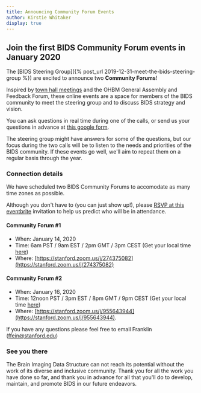 ```yaml
---
title: Announcing Community Forum Events
author: Kirstie Whitaker
display: true
---
```


## Join the first BIDS Community Forum events in January 2020

The [BIDS Steering Group]({% post_url 2019-12-31-meet-the-bids-steering-group %}) are excited to announce two **Community Forums**!

Inspired by [town hall meetings](https://en.wikipedia.org/wiki/Town_hall_meeting) and the OHBM General Assembly and Feedback Forum, these online events are a space for members of the BIDS community to meet the steering group and to discuss BIDS strategy and vision.

<!--more-->

You can ask questions in real time during one of the calls, or send us your questions in advance at [this google form](https://forms.gle/uLtkbnZbKZwxPb2w8).

The steering group might have answers for some of the questions, but our focus during the two calls will be to listen to the needs and priorities of the BIDS community.
If these events go well, we'll aim to repeat them on a regular basis through the year.

### Connection details

We have scheduled two BIDS Community Forums to accomodate as many time zones as possible.

Although you don't have to (you can just show up!), please [RSVP at this eventbrite](https://www.eventbrite.com/e/bids-community-forum-tickets-86207425731?aff=bidswebsite) invitation to help us predict who will be in attendance.

#### Community Forum #1

* When: January 14, 2020
* Time: 6am PST / 9am EST / 2pm GMT / 3pm CEST (Get your local time [here](https://arewemeetingyet.com/Los%20Angeles/2020-01-14/06:00/BIDS%20Community%20Forum%201))
* Where: [https://stanford.zoom.us/j/274375082](https://stanford.zoom.us/j/274375082)

#### Community Forum #2

* When: January 16, 2020
* Time: 12noon PST / 3pm EST / 8pm GMT / 9pm CEST (Get your local time [here](https://arewemeetingyet.com/Los%20Angeles/2020-01-16/12:00/BIDS%20Community%20Forum%202))
* Where: [https://stanford.zoom.us/j/955643944](https://stanford.zoom.us/j/955643944).

If you have any questions please feel free to email Franklin ([ffein@stanford.edu](mailto:ffein@stanford.edu))

### See you there

The Brain Imaging Data Structure can not reach its potential without the work of its diverse and inclusive community.
Thank you for all the work you have done so far, and thank you in advance for all that you'll do to develop, maintain, and promote BIDS in our future endeavors.
